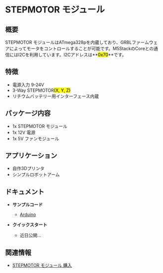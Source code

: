 # STEPMOTOR モジュール

## 概要

STEPMOTOR モジュールはATmega328pを内蔵しており、GRBLファームウェアによってモータをコントロールすることが可能です。M5StackのCoreとの通信にはI2Cを利用しています。I2Cアドレスは**<mark>0x70</mark>**です。

## 特徴

- 電源入力 9-24V
- 3-Way STEPMOTOR<mark>(X, Y, Z)</mark>
- リチウムバッテリー用インターフェース内蔵

## パッケージ内容

- 1x STEPMOTOR モジュール
- 1x 12V 電源
- 1x 5V ファンモジュール

## アプリケーション

- 自作3Dプリンタ
- シンプルロボットアーム

## ドキュメント

- **サンプルコード**
  - [Arduino](https://github.com/m5stack/stepmotor_module/tree/master/StepMotor_M5test)

- **クイックスタート**
  - 近日公開...

<!--
<figure>
    <img src="assets/img/product_pics/modules/stepmotor_01.png" height="300" width="300">
</figure>

<figure>
    <img src="assets/img/product_pics/modules/stepmotor_02.png" height="300" width="300">
</figure>

<figure>
    <img src="assets/img/product_pics/modules/stepmotor_03.png" height="300" width="300">
</figure>

<figure>
    <img src="assets/img/product_pics/modules/stepmotor_04.png" height="300" width="300">
</figure>

<figure>
    <img src="assets/img/product_pics/modules/stepmotor_05.png" height="300" width="300">
</figure>
-->

## 関連情報

- [STEPMOTOR モジュール 購入](https://www.aliexpress.com/store/product/M5Stack-New-Arrival-Stepmotor-Module-for-Arduino-ESP32-GRBL-12C-Step-Motor-MEGA328P-similar-as-12V/3226069_32889109142.html)